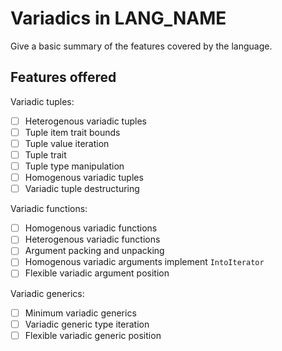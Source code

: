# Variadics in LANG_NAME

Give a basic summary of the features covered by the language.

## Features offered

Variadic tuples:

- [ ] Heterogenous variadic tuples
- [ ] Tuple item trait bounds
- [ ] Tuple value iteration
- [ ] Tuple trait
- [ ] Tuple type manipulation
- [ ] Homogenous variadic tuples
- [ ] Variadic tuple destructuring
  
Variadic functions:

- [ ] Homogenous variadic functions
- [ ] Heterogenous variadic functions
- [ ] Argument packing and unpacking
- [ ] Homogenous variadic arguments implement `IntoIterator`
- [ ] Flexible variadic argument position

Variadic generics:

- [ ] Minimum variadic generics
- [ ] Variadic generic type iteration
- [ ] Flexible variadic generic position
